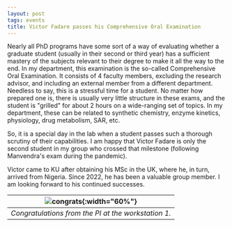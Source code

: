 ```yaml
---
layout: post
tags: events
title: Victor Fadare passes his Comprehensive Oral Examination
---
```


Nearly all PhD programs have some sort of a way of evaluating whether a graduate student (usually in their second or third year) has a sufficient mastery of the subjects relevant to their degree to make it all the way to the end. In my department, this examination is the so-called Comprehensive Oral Examination. It consists of 4 faculty members, excluding the research advisor, and including an external member from a different department. Needless to say, this is a stressful time for a student. No matter how prepared one is, there is usually very little structure in these exams, and the student is "grilled" for about 2 hours on a wide-ranging set of topics. In my department, these can be related to synthetic chemistry, enzyme kinetics, physiology, drug metabolism, SAR, etc. 

So, it is a special day in the lab when a student passes such a thorough scrutiny of their capabilities. I am happy that Victor Fadare is only the second student in my group who crossed that milestone (following Manvendra's exam during the pandemic).

Victor came to KU after obtaining his MSc in the UK, where he, in turn, arrived from Nigeria. Since 2022, he has been a valuable group member. I am looking forward to his continued successes. 
 
| ![congrats](/_assets/victor_orals.png){:width="60%"} |
|:---:|
| *Congratulations from the PI at the workstation 1.*|